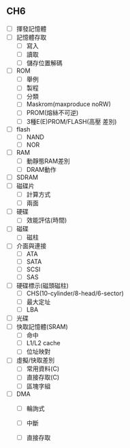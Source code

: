 ## CH6
- [ ] 揮發記憶體
- [ ] 記憶體存取
	- [ ] 寫入
	- [ ] 讀取
	- [ ] 儲存位置解碼
- [ ] ROM
	- [ ] 舉例
	- [ ] 製程
	- [ ] 分類
	- [ ] Maskrom(maxproduce noRW)
	- [ ] PROM(熔絲不可逆)
	- [ ] 3種E(E)PROM/FLASH(高壓 差別)
- [ ] flash
	- [ ] NAND
	- [ ] NOR
- [ ] RAM
	- [ ] 動靜態RAM差別
	- [ ] DRAM動作
- [ ] SDRAM
- [ ] 磁碟片
	- [ ] 計算方式
	- [ ] 兩面
- [ ] 硬碟
	- [ ] 效能評估(時間)
- [ ] 磁碟
	- [ ] 磁柱
- [ ] 介面與連接
	- [ ] ATA
	- [ ] SATA
	- [ ] SCSI
	- [ ] SAS
- [ ] 硬碟標示(磁頭磁柱)
	- [ ] CHS(10-cylinder/8-head/6-sector)
	- [ ] 最大定址
	- [ ] LBA
- [ ] 光碟
- [ ] 快取記憶體(SRAM)
	- [ ] 命中 
	- [ ] L1/L2 cache
	- [ ] 位址映對
- [ ] 虛擬/快取差別
	- [ ] 常用資料(C)
	- [ ] 直接存取(C)
	- [ ] 區塊字組
- [ ] DMA
	- [ ] 輪詢式
	- [ ] 中斷
	- [ ] 直接存取


